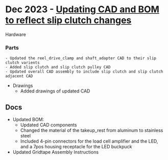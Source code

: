 # Dec 2023 - [Updating CAD and BOM to reflect slip clutch changes](https://github.com/htem/GridTapeStage/pull/3)
Hardware
### Parts
	- Updated the reel_drive_clamp and shaft_adapter CAD to their slip clutch varients
	- Added slip clutch and slip clutch pulley CAD 
	- Updated overall CAD assembly to include slip clutch and slip clutch adjacent CAD
- Drawings
	- Added drawings of updated CAD

## Docs
- Updated BOM:
	- Updated CAD components
	- Changed the material of the takeup_rest from aluminum to stainless steel
	- Included 4-pin connectors for the load cell amplifier and the LED, and a 7pos housing receptacle for the LED buckpuck
- Updated Gridtape Assembly Instructions